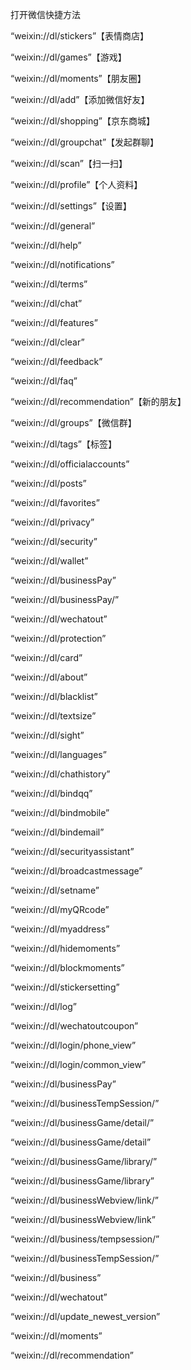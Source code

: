 打开微信快捷方法

“weixin://dl/stickers”【表情商店】

“weixin://dl/games”【游戏】

“weixin://dl/moments”【朋友圈】

“weixin://dl/add”【添加微信好友】

“weixin://dl/shopping”【京东商城】

“weixin://dl/groupchat”【发起群聊】

“weixin://dl/scan”【扫一扫】

“weixin://dl/profile”【个人资料】

“weixin://dl/settings”【设置】

“weixin://dl/general”

“weixin://dl/help”

“weixin://dl/notifications”

“weixin://dl/terms”

“weixin://dl/chat”

“weixin://dl/features”

“weixin://dl/clear”

“weixin://dl/feedback”

“weixin://dl/faq”

“weixin://dl/recommendation”【新的朋友】

“weixin://dl/groups”【微信群】

“weixin://dl/tags”【标签】

“weixin://dl/officialaccounts”

“weixin://dl/posts”

“weixin://dl/favorites”

“weixin://dl/privacy”

“weixin://dl/security”

“weixin://dl/wallet”

“weixin://dl/businessPay”

“weixin://dl/businessPay/”

“weixin://dl/wechatout”

“weixin://dl/protection”

“weixin://dl/card”

“weixin://dl/about”

“weixin://dl/blacklist”

“weixin://dl/textsize”

“weixin://dl/sight”

“weixin://dl/languages”

“weixin://dl/chathistory”

“weixin://dl/bindqq”

“weixin://dl/bindmobile”

“weixin://dl/bindemail”

“weixin://dl/securityassistant”

“weixin://dl/broadcastmessage”

“weixin://dl/setname”

“weixin://dl/myQRcode”

“weixin://dl/myaddress”

“weixin://dl/hidemoments”

“weixin://dl/blockmoments”

“weixin://dl/stickersetting”

“weixin://dl/log”

“weixin://dl/wechatoutcoupon”

“weixin://dl/login/phone\_view”

“weixin://dl/login/common\_view”

“weixin://dl/businessPay”

“weixin://dl/businessTempSession/”

“weixin://dl/businessGame/detail/”

“weixin://dl/businessGame/detail”

“weixin://dl/businessGame/library/”

“weixin://dl/businessGame/library”

“weixin://dl/businessWebview/link/”

“weixin://dl/businessWebview/link”

“weixin://dl/business/tempsession/”

“weixin://dl/businessTempSession/”

“weixin://dl/business”

“weixin://dl/wechatout”

“weixin://dl/update\_newest\_version”

“weixin://dl/moments”

“weixin://dl/recommendation”

